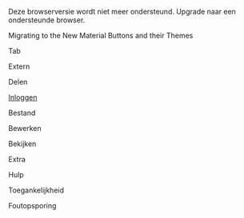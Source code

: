 
Deze browserversie wordt niet meer ondersteund. Upgrade naar een ondersteunde browser.

Migrating to the New Material Buttons and their Themes

Tab

Extern

Delen

[Inloggen](https://accounts.google.com/ServiceLogin?service=wise&passive=1209600&osid=1&continue=https://docs.google.com/document/d/1yohSuYrvyya5V1hB6j9pJskavCdVq9sVeTqSoEPsWH0/edit&followup=https://docs.google.com/document/d/1yohSuYrvyya5V1hB6j9pJskavCdVq9sVeTqSoEPsWH0/edit&ltmpl=docs&ec=GAZAGQ)

Bestand

Bewerken

Bekijken

Extra

Hulp

Toegankelijkheid

Foutopsporing